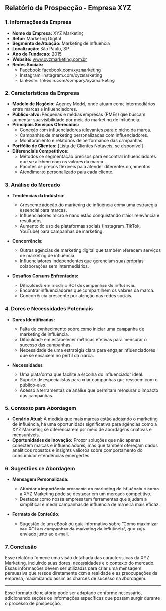 ## Relatório de Prospecção - Empresa XYZ

### 1. Informações da Empresa

- **Nome da Empresa:** XYZ Marketing
- **Setor:** Marketing Digital
- **Segmento de Atuação:** Marketing de Influência
- **Localização:** São Paulo, SP
- **Ano de Fundacao:** 2015
- **Website:** www.xyzmarketing.com.br
- **Redes Sociais:**
  - Facebook: facebook.com/xyzmarketing
  - Instagram: instagram.com/xyzmarketing
  - LinkedIn: linkedin.com/company/xyzmarketing

### 2. Características da Empresa

- **Modelo de Negócio:** Agency Model, onde atuam como intermediários entre marcas e influenciadores.
- **Público-alvo:** Pequenas e médias empresas (PMEs) que buscam aumentar sua visibilidade por meio do marketing de influência.
- **Principais Serviços Oferecidos:**
  - Conexão com influenciadores relevantes para o nicho da marca.
  - Campanhas de marketing personalizadas com influenciadores.
  - Monitoramento e relatórios de performance das campanhas.
- **Portfólio de Clientes:** [Lista de Clientes Notáveis, se disponível]
- **Diferenciais Competitivos:**
  - Métodos de segmentação precisos para encontrar influenciadores que se alinhem com os valores da marca.
  - Pacotes de preços flexíveis para atender diferentes orçamentos.
  - Atendimento personalizado para cada cliente.

### 3. Análise do Mercado

- **Tendências da Indústria:**
  - Crescente adoção do marketing de influência como uma estratégia essencial para marcas.
  - Influenciadores micro e nano estão conquistando maior relevância e resultados.
  - Aumento do uso de plataformas sociais (Instagram, TikTok, YouTube) para campanhas de marketing.
  
- **Concorrência:**
  - Outras agências de marketing digital que também oferecem serviços de marketing de influência.
  - Influenciadores independentes que gerenciam suas próprias colaborações sem intermediários.
  
- **Desafios Comuns Enfrentados:**
  - Dificuldade em medir o ROI de campanhas de influência.
  - Encontrar influenciadores que compartilhem os valores da marca.
  - Concorrência crescente por atenção nas redes sociais.

### 4. Dores e Necessidades Potenciais

- **Dores Identificadas:**
  - Falta de conhecimento sobre como iniciar uma campanha de marketing de influência.
  - Dificuldade em estabelecer métricas efetivas para mensurar o sucesso das campanhas.
  - Necessidade de uma estratégia clara para engajar influenciadores que se encaixem no perfil da marca.

- **Necessidades:**
  - Uma plataforma que facilite a escolha do influenciador ideal.
  - Suporte de especialistas para criar campanhas que ressoem com o público-alvo.
  - Acesso a ferramentas de análise que permitam mensurar o impacto das campanhas.

### 5. Contexto para Abordagem

- **Cenário Atual:** À medida que mais marcas estão adotando o marketing de influência, há uma oportunidade significativa para agências como a XYZ Marketing se diferenciarem por meio de abordagens criativas e mensuráveis.
- **Oportunidades de Inovação:** Propor soluções que não apenas conectem marcas e influenciadores, mas que também ofereçam dados analíticos robustos e insights valiosos sobre comportamento do consumidor e tendências emergentes.

### 6. Sugestões de Abordagem

- **Mensagem Personalizada:**
  - Abordar a importância crescente do marketing de influência e como a XYZ Marketing pode se destacar em um mercado competitivo.
  - Destacar como nossa empresa tem ferramentas que ajudam a simplificar e medir campanhas de influência de maneira mais eficaz.
  
- **Formato de Conteúdo:**
  - Sugestão de um eBook ou guia informativo sobre "Como maximizar seu ROI em campanhas de marketing de influência", que seja enviado junto ao e-mail.

### 7. Conclusão

Esse relatório fornece uma visão detalhada das características da XYZ Marketing, incluindo suas dores, necessidades e o contexto do mercado. Essas informações devem ser utilizadas para criar uma mensagem persuasiva que ressoe diretamente com a realidade e as preocupações da empresa, maximizando assim as chances de sucesso na abordagem.

--- 

Esse formato de relatório pode ser adaptado conforme necessário, adicionando seções ou informações específicas que possam surgir durante o processo de prospecção.